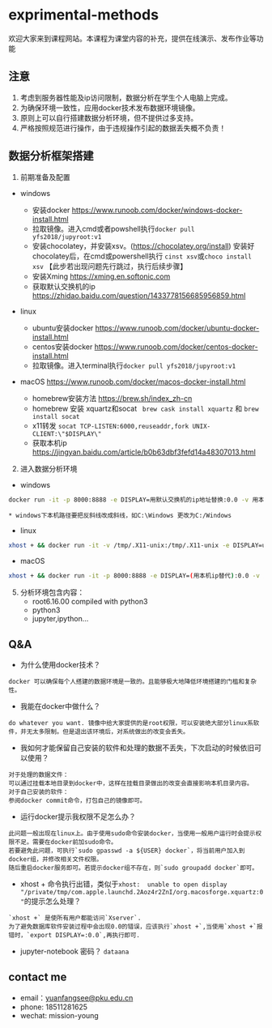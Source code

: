 # exprimental-methods
欢迎大家来到课程网站。本课程为课堂内容的补充，提供在线演示、发布作业等功能

## 注意
1. 考虑到服务器性能及ip访问限制，数据分析在学生个人电脑上完成。
2. 为确保环境一致性，应用docker技术发布数据环境镜像。
3. 原则上可以自行搭建数据分析环境，但不提供过多支持。
4. 严格按照规范进行操作，由于违规操作引起的数据丢失概不负责！

## 数据分析框架搭建

1. 前期准备及配置
  * windows 
    * 安装docker https://www.runoob.com/docker/windows-docker-install.html
    * 拉取镜像。进入cmd或者powshell执行`docker pull yfs2018/jupyroot:v1`
    * 安装chocolatey，并安装xsv。(https://chocolatey.org/install) 安装好chocolatey后，在cmd或powershell执行 `cinst xsv`或`choco install xsv` 【此步若出现问题先行跳过，执行后续步骤】
    * 安装Xming https://xming.en.softonic.com
    * 获取默认交换机的ip https://zhidao.baidu.com/question/1433778156685956859.html
  * linux
    * ubuntu安装docker https://www.runoob.com/docker/ubuntu-docker-install.html
    * centos安装docker https://www.runoob.com/docker/centos-docker-install.html
    * 拉取镜像。进入terminal执行`docker pull yfs2018/jupyroot:v1`
   
  * macOS https://www.runoob.com/docker/macos-docker-install.html
    * homebrew安装方法 https://brew.sh/index_zh-cn
    * homebrew 安装 xquartz和socat     ` brew cask install xquartz` 和 `brew install socat`
    * x11转发 `socat TCP-LISTEN:6000,reuseaddr,fork UNIX-CLIENT:\"$DISPLAY\"`
    * 获取本机ip https://jingyan.baidu.com/article/b0b63dbf3fefd14a48307013.html

 2. 进入数据分析环境
  * windows
  ```bash
  docker run -it -p 8000:8888 -e DISPLAY=用默认交换机的ip地址替换:0.0 -v 用本机存放数据文件位置路径代替:/notebook  yfs2018/jupyroot:v1 
  ```
    * windows下本机路径要把反斜线改成斜线，如C:\Windows 更改为C:/Windows
  * linux
  ```bash
  xhost + && docker run -it -v /tmp/.X11-unix:/tmp/.X11-unix -e DISPLAY=unix$DISPLAY -p 8000:8888 -v 用本机存放数据文件位置路径代替:/notebook yfs2018/jupyroot:v1
  ```
  * macOS
  ```bash
  xhost + && docker run -it -p 8000:8888 -e DISPLAY=(用本机ip替代):0.0 -v 用本机存放数据文件位置路径代替:/notebook yfs2018/jupyroot:v1
  ```
 
5. 分析环境包含内容：
   - root6.16.00 compiled with python3
   - python3
   - jupyter,ipython...
   

## Q&A
- 为什么使用docker技术？
```
docker 可以确保每个人搭建的数据环境是一致的。且能够极大地降低环境搭建的门槛和复杂性。
```
- 我能在docker中做什么？
```
do whatever you want. 镜像中给大家提供的是root权限，可以安装绝大部分linux系软件，并无太多限制。但是退出该环境后，对系统做出的改变会丢失。
```
- 我如何才能保留自己安装的软件和处理的数据不丢失，下次启动的时候依旧可以使用？
```
对于处理的数据文件：
可以通过挂载本地目录到docker中，这样在挂载目录做出的改变会直接影响本机目录内容。
对于自己安装的软件：
参阅docker commit命令，打包自己的镜像即可。
```
- 运行docker提示我权限不足怎么办？
```
此问题一般出现在linux上。由于使用sudo命令安装docker，当使用一般用户运行时会提示权限不足。需要在docker前加sudo命令。
若要避免此问题，可执行`sudo gpasswd -a ${USER} docker`，将当前用户加入到docker组，并修改相关文件权限。
随后重启docker服务即可。若提示docker组不存在，则`sudo groupadd docker`即可。
```
- xhost + 命令执行出错，类似于`xhost:  unable to open display "/private/tmp/com.apple.launchd.2Aoz4r2ZnI/org.macosforge.xquartz:0"`的提示怎么处理？
```
`xhost +` 是使所有用户都能访问`Xserver`. 
为了避免数据库软件安装过程中会出现0.0的错误，应该执行`xhost +`,当使用`xhost +`报错时，`export DISPLAY=:0.0`,再执行即可.
```
- jupyter-notebook 密码？
  `dataana`

## contact me
- email：yuanfangsee@pku.edu.cn
- phone: 18511281625
- wechat: mission-young
